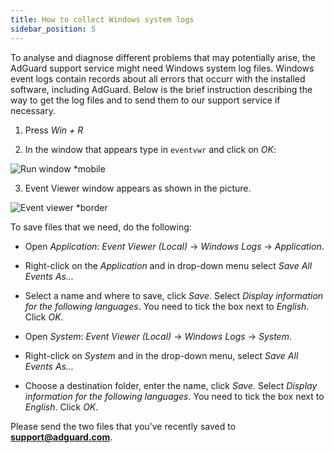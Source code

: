 ```yaml
---
title: How to collect Windows system logs
sidebar_position: 5
---
```


To analyse and diagnose different problems that may potentially arise, the AdGuard support service might need Windows system log files. Windows event logs contain records about all errors that occurr with the installed software, including AdGuard. Below is the brief instruction describing the way to get the log files and to send them to our support service if necessary. 

1. Press *Win + R*

2. In the window that appears type in `eventvwr` and click on *OK*:

![Run window *mobile](https://cdn.adtidy.org/public/Adguard/kb/newscreenshots/En/eng_event_logs_1.png)

3. Event Viewer window appears as shown in the picture.

![Event viewer *border](https://cdn.adtidy.org/public/Adguard/kb/newscreenshots/En/eng_event_logs_2.png)

To save files that we need, do the following:

- Open *Application*: *Event Viewer (Local)* -> *Windows Logs* -> *Application*.

- Right-click on the *Application* and in drop-down menu select *Save All Events As...*

- Select a name and where to save, click *Save*. Select *Display information for the following languages*. You need to tick the box next to *English*. Click *OK*.

- Open *System*: *Event Viewer (Local)* -> *Windows Logs* ->  *System*.

- Right-click on *System* and in the drop-down menu, select *Save All Events As...*

- Choose a destination folder, enter the name, click *Save*. Select *Display information for the following languages*. You need to tick the box next to *English*. Click *OK*. 

Please send the two files that you've recently saved to **support@adguard.com**.
